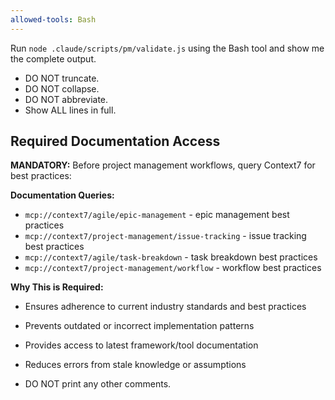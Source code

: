 ```yaml
---
allowed-tools: Bash
---
```


Run `node .claude/scripts/pm/validate.js` using the Bash tool and show me the complete output.

- DO NOT truncate.
- DO NOT collapse.
- DO NOT abbreviate.
- Show ALL lines in full.
## Required Documentation Access

**MANDATORY:** Before project management workflows, query Context7 for best practices:

**Documentation Queries:**
- `mcp://context7/agile/epic-management` - epic management best practices
- `mcp://context7/project-management/issue-tracking` - issue tracking best practices
- `mcp://context7/agile/task-breakdown` - task breakdown best practices
- `mcp://context7/project-management/workflow` - workflow best practices

**Why This is Required:**
- Ensures adherence to current industry standards and best practices
- Prevents outdated or incorrect implementation patterns
- Provides access to latest framework/tool documentation
- Reduces errors from stale knowledge or assumptions


- DO NOT print any other comments.
